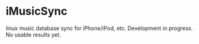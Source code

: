# iMusicSync
linux music database sync for iPhone/iPod, etc.
Development in progress. No usable results yet.
